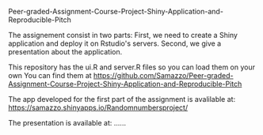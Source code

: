 Peer-graded-Assignment-Course-Project-Shiny-Application-and-Reproducible-Pitch

The assignement consist in two parts:
First, we need to create a Shiny application and deploy it on Rstudio's servers. 
Second, we give a presentation about the application.

This repository has the ui.R and server.R files so you can load them on your own
You can find them at https://github.com/Samazzo/Peer-graded-Assignment-Course-Project-Shiny-Application-and-Reproducible-Pitch

The app developed for the first part of the assignment is avalilable at: https://samazzo.shinyapps.io/Randomnumbersproject/

The presentation is available at: ......
